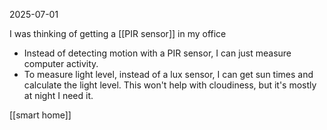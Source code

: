 2025-07-01

I was thinking of getting a [[PIR sensor]] in my office
- Instead of detecting motion with a PIR sensor, I can just measure computer activity.
- To measure light level, instead of a lux sensor, I can get sun times and calculate the light level. This won't help with cloudiness, but it's mostly at night I need it.

[[smart home]]